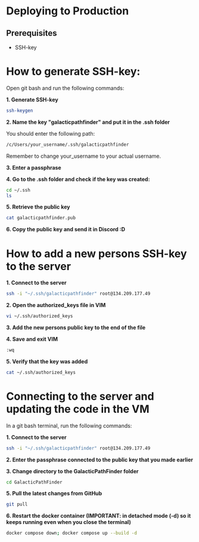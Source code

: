 # Deploying to Production

## Prerequisites

- SSH-key

# How to generate SSH-key:

Open git bash and run the following commands:

**1. Generate SSH-key**

```bash
ssh-keygen
```

**2. Name the key "galacticpathfinder" and put it in the .ssh folder**

You should enter the following path:

```bash
/c/Users/your_username/.ssh/galacticpathfinder
```

Remember to change your_username to your actual username.

**3. Enter a passphrase**

**4. Go to the .ssh folder and check if the key was created:**

```bash
cd ~/.ssh
ls
```

**5. Retrieve the public key**

```bash
cat galacticpathfinder.pub
```

**6. Copy the public key and send it in Discord :D**

# How to add a new persons SSH-key to the server

**1. Connect to the server**

```bash
ssh -i "~/.ssh/galacticpathfinder" root@134.209.177.49
```

**2. Open the authorized_keys file in VIM**

```bash
vi ~/.ssh/authorized_keys
```

**3. Add the new persons public key to the end of the file**

**4. Save and exit VIM**

```bash
:wq
```

**5. Verify that the key was added**

```bash
cat ~/.ssh/authorized_keys
```

# Connecting to the server and updating the code in the VM

In a git bash terminal, run the following commands:

**1. Connect to the server**

```bash
ssh -i "~/.ssh/galacticpathfinder" root@134.209.177.49
```

**2. Enter the passphrase connected to the public key that you made earlier**

**3. Change directory to the GalacticPathFinder folder**

```bash
cd GalacticPathFinder
```

**5. Pull the latest changes from GitHub**

```bash
git pull
```

**6. Restart the docker container (IMPORTANT: in detached mode (-d) so it keeps running even when you close the terminal)**

```bash
docker compose down; docker compose up --build -d
```
